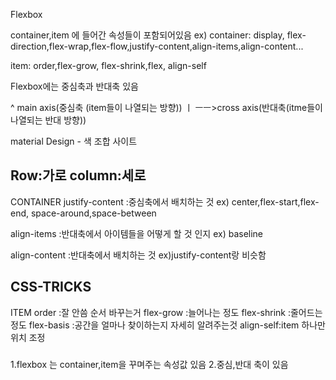 Flexbox

container,item 에 들어간 속성들이 포함되어있음
ex) container: display, flex-direction,flex-wrap,flex-flow,justify-content,align-items,align-content...

item: order,flex-grow, flex-shrink,flex, align-self

Flexbox에는 중심축과 반대축 있음

^  main axis(중심축 (item들이 나열되는 방향))
ㅣ
 ㅡㅡ>cross axis(반대축(itme들이 나열되는 반대 방향))

material Design - 색 조합 사이트

Row:가로
column:세로
----------
CONTAINER
justify-content :중심축에서 배치하는 것
ex) center,flex-start,flex-end, space-around,space-between

align-items :반대축에서 아이템들을 어떻게 할 것 인지
ex) baseline

align-content :반대축에서 배치하는 것
ex)justify-content랑 비슷함

CSS-TRICKS
-----------
ITEM
order :잘 안씀 순서 바꾸는거
flex-grow :늘어나는 정도
flex-shrink :줄어드는 정도 
flex-basis :공간을 얼마나 찾이하는지 자세히 알려주는것
align-self:item 하나만 위치 조정


###
1.flexbox 는 container,item을 꾸며주는 속성값 있음
2.중심,반대 축이 있음
